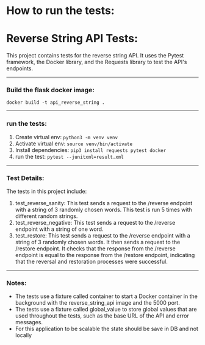 # How to run the tests:

# Reverse String API Tests:
This project contains tests for the reverse string API. It uses the Pytest framework, the Docker library, and the Requests library to test the API's endpoints.
***
### Build the flask docker image:
`docker build -t api_reverse_string .`
***
### run the tests:
1. Create virtual env: `python3 -m venv venv`
2. Activate virtual env: `source venv/bin/activate`
3. Install dependencies: `pip3 install requests pytest docker`
4. run the test: `pytest --junitxml=result.xml`
***
### Test Details:

The tests in this project include:

1. test_reverse_sanity: This test sends a request to the /reverse endpoint with a string of 3 randomly chosen words. This test is run 5 times with different random strings.
2. test_reverse_negative: This test sends a request to the /reverse endpoint with a string of one word.
3. test_restore: This test sends a request to the /reverse endpoint with a string of 3 randomly chosen words. It then sends a request to the /restore endpoint. It checks that the response from the /reverse endpoint is equal to the response from the /restore endpoint, indicating that the reversal and restoration processes were successful.
***
### Notes:
* The tests use a fixture called container to start a Docker container in the background with the reverse_string_api image and the 5000 port.
* The tests use a fixture called global_value to store global values that are used throughout the tests, such as the base URL of the API and error 
messages.
* For this application to be scalable the state should be save in DB and not locally 
